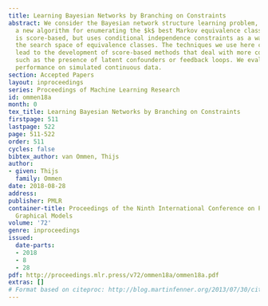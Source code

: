 ```yaml
---
title: Learning Bayesian Networks by Branching on Constraints
abstract: We consider the Bayesian network structure learning problem, and present
  a new algorithm for enumerating the $k$ best Markov equivalence classes. This algorithm
  is score-based, but uses conditional independence constraints as a way to describe
  the search space of equivalence classes. The techniques we use here can potentially
  lead to the development of score-based methods that deal with more complex domains,
  such as the presence of latent confounders or feedback loops. We evaluate our algorithm’s
  performance on simulated continuous data.
section: Accepted Papers
layout: inproceedings
series: Proceedings of Machine Learning Research
id: ommen18a
month: 0
tex_title: Learning Bayesian Networks by Branching on Constraints
firstpage: 511
lastpage: 522
page: 511-522
order: 511
cycles: false
bibtex_author: van Ommen, Thijs
author:
- given: Thijs
  family: Ommen
date: 2018-08-28
address: 
publisher: PMLR
container-title: Proceedings of the Ninth International Conference on Probabilistic
  Graphical Models
volume: '72'
genre: inproceedings
issued:
  date-parts:
  - 2018
  - 8
  - 28
pdf: http://proceedings.mlr.press/v72/ommen18a/ommen18a.pdf
extras: []
# Format based on citeproc: http://blog.martinfenner.org/2013/07/30/citeproc-yaml-for-bibliographies/
---
```

